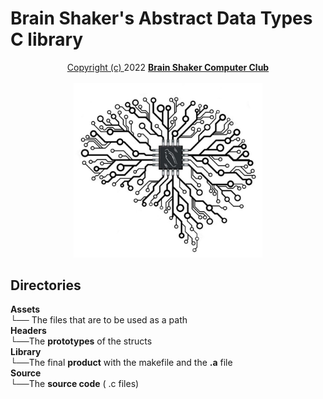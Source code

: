 # Brain Shaker's Abstract Data Types C library
<p align="center">
    <a href="https://github.com/BrainShakerClub/ADT-library/blob/main/assets/LICENSE">Copyright (c)
    </a>    
    2022 
        <a href="https://github.com/BrainShakerClub">
            <b>Brain Shaker Computer Club</b>
            <br>
            <br>
        </a>
    <img src="assets/BrainShaker.jpg" alt="BrainShaker" width="302" />
</p>

## **Directories** 

<dl>
  <dt><strong>Assets</strong></dt>
    <dt>└── The files that are to be used as a path</dd>
  <dt><strong>Headers</strong></dt>
    <dt>└──The <strong>prototypes</strong> of the structs</dd>
  <dt><strong>Library</strong></dt>
    <dt>└──The final <strong>product</strong> with the makefile and the <b>.a</b> file</dd>    
  <dt><strong>Source</strong></dt>
    <dt>└──The <strong>source code</strong> ( .c files)</dd>  

</dl>

